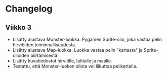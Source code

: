 # Changelog

## Viikko 3
- Lisätty alustava Monster-luokka. Pygamen Sprite-olio, joka vastaa
  pelin hirviöiden toiminnallisuudesta.
- Lisätty alustava Map-luokka. Luokka vastaa pelin "kartasta" ja 
  Sprite-olioiden piirtämisestä.
- Lisätty kuvatiedostot hirviölle, lattialle ja maalle.
- Testattu, että Monster-luokan oliota voi liikuttaa pelikartalla.